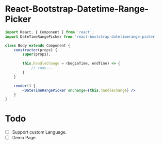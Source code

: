 # React-Bootstrap-Datetime-Range-Picker

```jsx
import React, { Component } from 'react';
import DateTimeRangePicker from 'react-bootstrap-datetimerange-picker';

class Body extends Component {
    constructor(props) {
        super(props);
        
        this.handleChange = (beginTime, endTime) => {
            // code...
        }
    }

    render() {
        <DateTimeRangePicker onChange={this.handleChange} />
    }
}
```

# Todo

- [ ] Support custom Language.
- [ ] Demo Page.